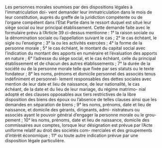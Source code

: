 Les personnes morales soumises par des dispositions légales à l’immatriculation doi-
vent demander leur immatriculation dans le mois de leur constitution, auprès du greffe de la
juridiction compétente ou de l’organe compétent dans l’Etat Partie dans le ressort duquel est
situé leur siège social ou leur principal établissement.
Cette demande faite avec le formulaire prévu à l’Article 39 ci-dessus mentionne :
1° la raison sociale ou la dénomination sociale ou l’appellation suivant le cas ;
2° le cas échéant, le sigle ou l’enseigne ;
3° la ou les activités exercées ;
4° la forme de la personne morale ;
5° le cas échéant, le montant du capital social avec l’indication du montant des apports en
numéraire et l’évaluation des apports en nature ;
6° l’adresse du siège social, et le cas échéant, celle du principal établissement et de chacun
des autres établissements ;
7° la durée de la société ou de la personne morale telle que fixée par ses statuts ou le texte
fondateur ;
8° les noms, prénoms et domicile personnel des associés tenus indéfiniment et personnel-
lement responsables des dettes sociales avec mention de leur date et lieu de naissance, de
leur nationalité, le cas échéant, de la date et du lieu de leur mariage, du régime matrimo-
nial adopté et des clauses opposables aux tiers restrictives de la libre disposition des biens
des époux ou l’absence de telles clauses ainsi que les demandes en séparation de biens ;
9° les noms, prénoms, date et lieu de naissance, et domicile des gérants, dirigeants, admi-
nistrateurs ou associés ayant le pouvoir général d’engager la personne morale ou le grou-
pement ;
10° les noms, prénoms, date et lieu de naissance, domicile des commissaires aux comptes,
lorsque leur désignation est prévue par l’Acte uniforme relatif au droit des sociétés com-
merciales et des groupements d’intérêt économique ;
11° ou toute autre indication prévue par une disposition légale particulière.
